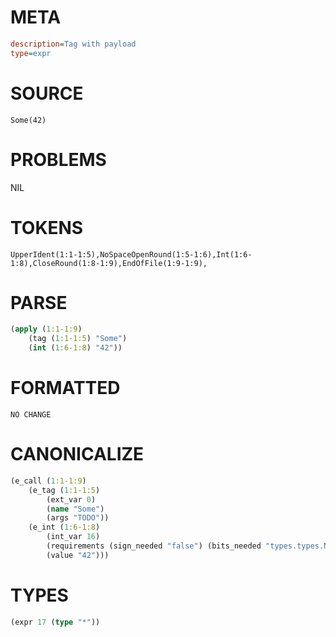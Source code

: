 # META
~~~ini
description=Tag with payload
type=expr
~~~
# SOURCE
~~~roc
Some(42)
~~~
# PROBLEMS
NIL
# TOKENS
~~~zig
UpperIdent(1:1-1:5),NoSpaceOpenRound(1:5-1:6),Int(1:6-1:8),CloseRound(1:8-1:9),EndOfFile(1:9-1:9),
~~~
# PARSE
~~~clojure
(apply (1:1-1:9)
	(tag (1:1-1:5) "Some")
	(int (1:6-1:8) "42"))
~~~
# FORMATTED
~~~roc
NO CHANGE
~~~
# CANONICALIZE
~~~clojure
(e_call (1:1-1:9)
	(e_tag (1:1-1:5)
		(ext_var 0)
		(name "Some")
		(args "TODO"))
	(e_int (1:6-1:8)
		(int_var 16)
		(requirements (sign_needed "false") (bits_needed "types.types.Num.Int.BitsNeeded.7"))
		(value "42")))
~~~
# TYPES
~~~clojure
(expr 17 (type "*"))
~~~